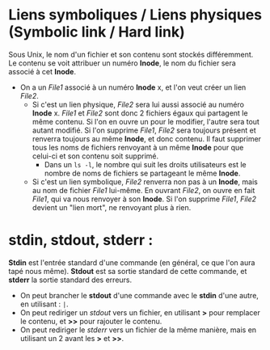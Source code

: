 
# Liens symboliques / Liens physiques (Symbolic link / Hard link)

Sous Unix, le nom d'un fichier et son contenu sont stockés différemment. Le contenu se voit attribuer un numéro **Inode**, le nom du fichier sera associé à cet **Inode**.

- On a un _File1_ associé à un numéro **Inode** x, et l'on veut créer un lien _File2_.
	- Si c'est un lien physique, _File2_ sera lui aussi associé au numéro **Inode** x. _File1_ et _File2_ sont donc 2 fichiers égaux qui partagent le même contenu. Si l'on en ouvre un pour le modifier, l'autre sera tout autant modifié. Si l'on supprime _File1_, _File2_ sera toujours présent et renverra toujours au même **Inode**, et donc contenu. Il faut supprimer tous les noms de fichiers renvoyant à un même **Inode** pour que celui-ci et son contenu soit supprimé.
		- Dans un `ls -l`, le nombre qui suit les droits utilisateurs est le nombre de noms de fichiers se partageant le même **Inode**.
	- Si c'est un lien symbolique, _File2_ renverra non pas à un **Inode**, mais au nom de fichier _File1_ lui-même. En ouvrant _File2_, on ouvre en fait _File1_, qui va nous renvoyer à son **Inode**. Si l'on supprime _File1_, _File2_ devient un "lien mort", ne renvoyant plus à rien.


# stdin, stdout, stderr :

**Stdin**  est l'entrée standard d'une commande (en général, ce que l'on aura tapé nous même). **Stdout** est sa sortie standard de cette commande, et **stderr** la sortie standard des erreurs.

- On peut brancher le **stdout** d'une commande avec le **stdin** d'une autre, en utilisant :  ` | `.
- On peut rediriger un _stdout_ vers un fichier, en utilisant **>** pour remplacer le contenu, et **>>** pour rajouter le contenu.
- On peut rediriger le _stderr_ vers un fichier de la même manière, mais en utilisant un 2 avant les **>** et **>>**.